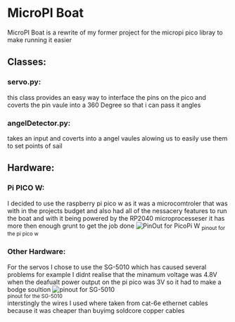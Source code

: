# MicroPI Boat 
MicroPI Boat is a rewrite of my former project for the micropi pico libray to make running it easier 

## Classes:
### servo.py:
this class provides an easy way to interface the pins on the pico and coverts the pin vaule into a 360 Degree so that i can pass it angles

### angelDetector.py:
takes an input and coverts into a angel vaules alowing us to easily use them to set points of sail  

## Hardware:
### Pi PICO W:
I decided to use the raspberry pi pico w as it was a microcomtroler that was with in the projects budget and also had all of the nessacery features to run the boat and with it being powered by the RP2040 microprocesseser it has more then enough grunt to get the job done
![PinOut for PicoPi W](https://www.raspberrypi.com/documentation/microcontrollers/images/picow-pinout.svg)
<sub>pinout for the pi pico w</sub>

### Other Hardware:
For the servos I chose to use the SG-5010 which has caused several problems for example I didnt realise that the minamum voltage was 4.8V when the deafualt power output on the pi pico was 3V so it had to make a bodge soultion
![pinout for SG-5010](https://protosupplies.com/wp-content/uploads/2018/03/Servo-Connections.jpg)         
<sub>pinout for the SG-5010</sub><br>
interstingly the wires I used where taken from cat-6e ethernet cables because it was cheaper than buyimg soldcore copper cables
